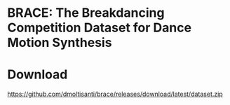 # BRACE: The Breakdancing Competition Dataset for Dance Motion Synthesis

# Download

https://github.com/dmoltisanti/brace/releases/download/latest/dataset.zip
